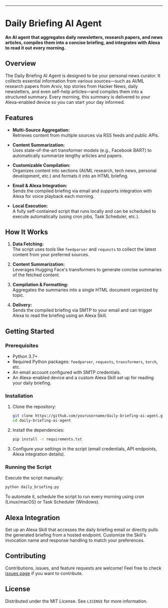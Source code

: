 ---

# Daily Briefing AI Agent

**An AI agent that aggregates daily newsletters, research papers, and news articles, compiles them into a concise briefing, and integrates with Alexa to read it out every morning.**

## Overview

The Daily Briefing AI Agent is designed to be your personal news curator. It collects essential information from various sources—such as AI/ML research papers from Arxiv, top stories from Hacker News, daily newsletters, and even self-help articles—and compiles them into a structured summary. Every morning, this summary is delivered to your Alexa-enabled device so you can start your day informed.

## Features

- **Multi-Source Aggregation:**  
  Retrieves content from multiple sources via RSS feeds and public APIs.

- **Content Summarization:**  
  Uses state-of-the-art transformer models (e.g., Facebook BART) to automatically summarize lengthy articles and papers.

- **Customizable Compilation:**  
  Organizes content into sections (AI/ML research, tech news, personal development, etc.) and formats it into an HTML briefing.

- **Email & Alexa Integration:**  
  Sends the compiled briefing via email and supports integration with Alexa for voice playback each morning.

- **Local Execution:**  
  A fully self-contained script that runs locally and can be scheduled to execute automatically (using cron jobs, Task Scheduler, etc.).

## How It Works

1. **Data Fetching:**  
   The script uses tools like `feedparser` and `requests` to collect the latest content from your preferred sources.

2. **Content Summarization:**  
   Leverages Hugging Face's transformers to generate concise summaries of the fetched content.

3. **Compilation & Formatting:**  
   Aggregates the summaries into a single HTML document organized by topic.

4. **Delivery:**  
   Sends the compiled briefing via SMTP to your email and can trigger Alexa to read the briefing using an Alexa Skill.

## Getting Started

### Prerequisites

- Python 3.7+
- Required Python packages: `feedparser`, `requests`, `transformers`, `torch`, etc.
- An email account configured with SMTP credentials.
- An Alexa-enabled device and a custom Alexa Skill set up for reading your daily briefing.

### Installation

1. Clone the repository:
   ```bash
   git clone https://github.com/yourusername/daily-briefing-ai-agent.git
   cd daily-briefing-ai-agent
   ```

2. Install the dependencies:
   ```bash
   pip install -r requirements.txt
   ```

3. Configure your settings in the script (email credentials, API endpoints, Alexa integration details).

### Running the Script

Execute the script manually:
```bash
python daily_briefing.py
```

To automate it, schedule the script to run every morning using cron (Linux/macOS) or Task Scheduler (Windows).

## Alexa Integration

Set up an Alexa Skill that accesses the daily briefing email or directly pulls the generated briefing from a hosted endpoint. Customize the Skill's invocation name and response handling to match your preferences.

## Contributing

Contributions, issues, and feature requests are welcome! Feel free to check [issues page](https://github.com/yourusername/daily-briefing-ai-agent/issues) if you want to contribute.

## License

Distributed under the MIT License. See `LICENSE` for more information.

